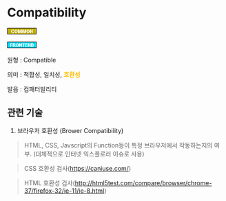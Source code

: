 <d-title>

# Compatibility

</d-title>

<d-label>

<d-inner>

![Common](../2TAT1C/Label_Common.png)

</d-inner>

<d-inner>

![Frontend](../2TAT1C/Label_Frontend.png)

</d-inner>

</d-label>

<d-origin>

원형 : Compatible

</d-origin>

<d-mean>

의미  : 적합성, 일치성, <span style="color:#FFBF00; font-weight:bold;">호환성</span>

</d-mean>

<d-pronunciation>

발음 : 컴패터빌리티

</d-pronunciation>

<d-content>

</d-content>

<d-relation>


## 관련 기술

<d-inner>

1. 브라우저 호환성 (Brower Compatibility)
> HTML, CSS, Javscript의 Function등이 특정 브라우저에서 작동하는지의 여부. (대체적으로 인터넷 익스플로러 이슈로 사용)

> CSS 호환성 검사(https://caniuse.com/)

> HTML 호환성 검사(http://html5test.com/compare/browser/chrome-37/firefox-32/ie-11/ie-8.html)

</d-inner>

</d-relation>
